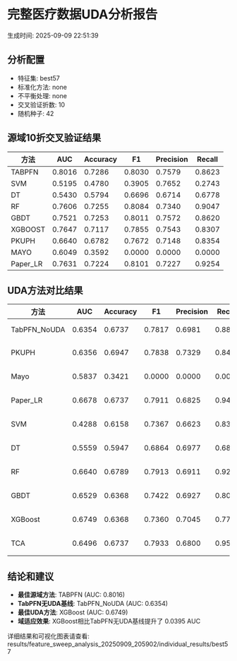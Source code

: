 # 完整医疗数据UDA分析报告

生成时间: 2025-09-09 22:51:39

## 分析配置

- 特征集: best57
- 标准化方法: none
- 不平衡处理: none
- 交叉验证折数: 10
- 随机种子: 42

## 源域10折交叉验证结果

| 方法 | AUC | Accuracy | F1 | Precision | Recall |
|------|-----|----------|----|-----------| -------|
| TABPFN | 0.8016 | 0.7286 | 0.8030 | 0.7579 | 0.8623 |
| SVM | 0.5195 | 0.4780 | 0.3905 | 0.7652 | 0.2743 |
| DT | 0.5430 | 0.5794 | 0.6696 | 0.6714 | 0.6778 |
| RF | 0.7606 | 0.7255 | 0.8084 | 0.7340 | 0.9047 |
| GBDT | 0.7521 | 0.7253 | 0.8011 | 0.7572 | 0.8620 |
| XGBOOST | 0.7647 | 0.7117 | 0.7855 | 0.7543 | 0.8307 |
| PKUPH | 0.6640 | 0.6782 | 0.7672 | 0.7148 | 0.8354 |
| MAYO | 0.6049 | 0.3592 | 0.0000 | 0.0000 | 0.0000 |
| Paper_LR | 0.7631 | 0.7224 | 0.8101 | 0.7227 | 0.9254 |

## UDA方法对比结果

| 方法 | AUC | Accuracy | F1 | Precision | Recall | 类型 |
|------|-----|----------|----|-----------| -------|------|
| TabPFN_NoUDA | 0.6354 | 0.6737 | 0.7817 | 0.6981 | 0.8880 | TabPFN基线 |
| PKUPH | 0.6356 | 0.6947 | 0.7838 | 0.7329 | 0.8474 | 传统基线 |
| Mayo | 0.5837 | 0.3421 | 0.0000 | 0.0000 | 0.0000 | 传统基线 |
| Paper_LR | 0.6678 | 0.6737 | 0.7911 | 0.6825 | 0.9429 | 传统基线 |
| SVM | 0.4288 | 0.6158 | 0.7367 | 0.6623 | 0.8391 | 机器学习基线 |
| DT | 0.5559 | 0.5947 | 0.6864 | 0.6977 | 0.6808 | 机器学习基线 |
| RF | 0.6640 | 0.6789 | 0.7913 | 0.6911 | 0.9269 | 机器学习基线 |
| GBDT | 0.6529 | 0.6368 | 0.7422 | 0.6927 | 0.8071 | 机器学习基线 |
| XGBoost | 0.6749 | 0.6368 | 0.7360 | 0.7045 | 0.7756 | 机器学习基线 |
| TCA | 0.6496 | 0.6737 | 0.7933 | 0.6800 | 0.9520 | UDA方法 |

## 结论和建议

- **最佳源域方法**: TABPFN (AUC: 0.8016)
- **TabPFN无UDA基线**: TabPFN_NoUDA (AUC: 0.6354)
- **最佳UDA方法**: XGBoost (AUC: 0.6749)
- **域适应效果**: XGBoost相比TabPFN无UDA基线提升了 0.0395 AUC

详细结果和可视化图表请查看: results/feature_sweep_analysis_20250909_205902/individual_results/best57